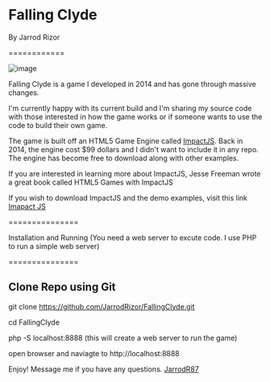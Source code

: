 Falling Clyde
============

By Jarrod Rizor

============

![image](https://user-images.githubusercontent.com/1922801/111210615-d4209280-85a3-11eb-832e-5a377ea376bc.png)

Falling Clyde is a game I developed in 2014 and has gone through massive changes.

I'm currently happy with its current build and I'm sharing my source code with those interested
in how the game works or if someone wants to use the code to build their own game. 

The game is built off an HTML5 Game Engine called [ImpactJS](https://github.com/phoboslab/impact). Back in 2014, the engine cost $99 dollars 
and I didn't want to include it in any repo. The engine has become free to download along with other examples.

If you are interested in learning more about ImpactJS, Jesse Freeman wrote a great book called 
HTML5 Games with ImpactJS

If you wish to download ImpactJS and the demo examples, visit this link
[Imapact JS](https://impactjs.com/download)

===============

Installation and Running
(You need a web server to excute code. I use PHP to run a simple web server)

===============

## Clone Repo using Git

git clone https://github.com/JarrodRizor/FallingClyde.git

cd FallingClyde

php -S localhost:8888 (this will create a web server to run the game)

open browser and naviagte to http://localhost:8888 

Enjoy!
Message me if you have any questions.
[JarrodR87](https://twitter.com/JarrodR87)

